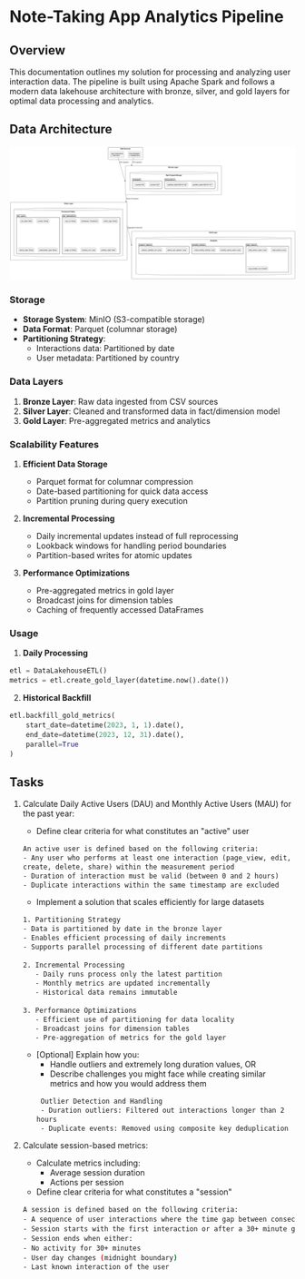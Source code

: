 # Note-Taking App Analytics Pipeline

## Overview
This documentation outlines my solution for processing and analyzing user interaction data. The pipeline is built using Apache Spark and follows a modern data lakehouse architecture with bronze, silver, and gold layers for optimal data processing and analytics.

## Data Architecture

![Data architecture diagram](diagrams/figures/data_architecture.png)

### Storage
- **Storage System**: MinIO (S3-compatible storage)
- **Data Format**: Parquet (columnar storage)
- **Partitioning Strategy**: 
  - Interactions data: Partitioned by date
  - User metadata: Partitioned by country

### Data Layers
1. **Bronze Layer**: Raw data ingested from CSV sources
2. **Silver Layer**: Cleaned and transformed data in fact/dimension model
3. **Gold Layer**: Pre-aggregated metrics and analytics

### Scalability Features

1. **Efficient Data Storage**
   - Parquet format for columnar compression
   - Date-based partitioning for quick data access
   - Partition pruning during query execution

2. **Incremental Processing**
   - Daily incremental updates instead of full reprocessing
   - Lookback windows for handling period boundaries
   - Partition-based writes for atomic updates

3. **Performance Optimizations**
   - Pre-aggregated metrics in gold layer
   - Broadcast joins for dimension tables
   - Caching of frequently accessed DataFrames

### Usage

1. **Daily Processing**
```python
etl = DataLakehouseETL()
metrics = etl.create_gold_layer(datetime.now().date())
```

2. **Historical Backfill**
```python
etl.backfill_gold_metrics(
    start_date=datetime(2023, 1, 1).date(),
    end_date=datetime(2023, 12, 31).date(),
    parallel=True
)
```

## Tasks

1. Calculate Daily Active Users (DAU) and Monthly Active Users (MAU) for the past year:
   - Define clear criteria for what constitutes an "active" user
   ```
   An active user is defined based on the following criteria:
   - Any user who performs at least one interaction (page_view, edit, create, delete, share) within the measurement period
   - Duration of interaction must be valid (between 0 and 2 hours)
   - Duplicate interactions within the same timestamp are excluded
   ```

   - Implement a solution that scales efficiently for large datasets
   ```
   1. Partitioning Strategy
   - Data is partitioned by date in the bronze layer
   - Enables efficient processing of daily increments
   - Supports parallel processing of different date partitions

   2. Incremental Processing
      - Daily runs process only the latest partition
      - Monthly metrics are updated incrementally
      - Historical data remains immutable

   3. Performance Optimizations
      - Efficient use of partitioning for data locality
      - Broadcast joins for dimension tables
      - Pre-aggregation of metrics for the gold layer
   ```

   - [Optional] Explain how you:
     - Handle outliers and extremely long duration values, OR
     - Describe challenges you might face while creating similar metrics and how you would address them
     ```
      Outlier Detection and Handling
      - Duration outliers: Filtered out interactions longer than 2 hours
      - Duplicate events: Removed using composite key deduplication
      ```

2. Calculate session-based metrics:
   - Calculate metrics including:
     - Average session duration
     - Actions per session
   - Define clear criteria for what constitutes a "session"
   ```bash
   A session is defined based on the following criteria:
   - A sequence of user interactions where the time gap between consecutive actions is less than 30 minutes
   - Session starts with the first interaction or after a 30+ minute gap
   - Session ends when either:
   - No activity for 30+ minutes
   - User day changes (midnight boundary)
   - Last known interaction of the user
  ```